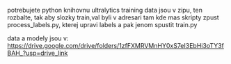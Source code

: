 potrebujete python knihovnu ultralytics
training data jsou v zipu, ten rozbalte, tak aby slozky train,val byli v adresari tam kde mas skripty
zpust process_labels.py, kterej upravi labels
a pak jenom spustit train.py

data a modely jsou v: https://drive.google.com/drive/folders/1zfFXMRVMnHY0xS7eI3EbHi3oTY3fBAH_?usp=drive_link
